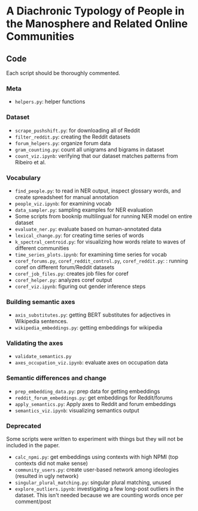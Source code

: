 # A Diachronic Typology of People in the Manosphere and Related Online Communities

## Code

Each script should be thoroughly commented.

### Meta
- `helpers.py`: helper functions

### Dataset
- `scrape_pushshift.py`: for downloading all of Reddit
- `filter_reddit.py`: creating the Reddit datasets
- `forum_helpers.py`: organize forum data 
- `gram_counting.py`: count all unigrams and bigrams in dataset 
- `count_viz.ipynb`: verifying that our dataset matches patterns from Ribeiro et al.

### Vocabulary

- `find_people.py`: to read in NER output, inspect glossary words, and create spreadsheet for manual annotation 
- `people_viz.ipynb`: for examining vocab
- `data_sampler.py`: sampling examples for NER evaluation
- Some scripts from booknlp multilingual for running NER model on entire dataset 
- `evaluate_ner.py`: evaluate based on human-annotated data
- `lexical_change.py`: for creating time series of words 
- `k_spectral_centroid.py`: for visualizing how words relate to waves of different communities 
- `time_series_plots.ipynb`: for examining time series for vocab
- `coref_forums.py`, `coref_reddit_control.py`, `coref_reddit.py`: : running coref on different forum/Reddit datasets
- `coref_job_files.py`: creates job files for coref 
- `coref_helper.py`: analyzes coref output 
- `coref_viz.ipynb`: figuring out gender inference steps

### Building semantic axes

- `axis_substitutes.py`: getting BERT substitutes for adjectives in Wikipedia sentences.
- `wikipedia_embeddings.py`: getting embeddings for wikipedia 

### Validating the axes 

- `validate_semantics.py`
- `axes_occupation_viz.ipynb`: evaluate axes on occupation data

### Semantic differences and change 

- `prep_embedding_data.py`: prep data for getting embeddings 
- `reddit_forum_embeddings.py`: get embeddings for Reddit/forums
- `apply_semantics.py`: Apply axes to Reddit and forum embeddings 
- `semantics_viz.ipynb`: visualizing semantics output 

### Deprecated
Some scripts were written to experiment with things but they will not be included in the paper. 
- `calc_npmi.py`: get embeddings using contexts with high NPMI (top contexts did not make sense)
- `community_users.py`: create user-based network among ideologies (resulted in ugly network)
- `singular_plural_matching.py`: singular plural matching, unused
- `explore_outliers.ipynb`: investigating a few long-post outliers in the dataset. This isn't needed because we are counting words once per comment/post
